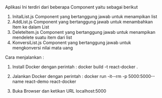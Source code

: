 Aplikasi Ini terdiri dari beberapa Component yaitu sebagai berikut

1. InitalList.js
    Component yang bertanggung jawab untuk menampikan list
2. AddList.js
    Component yang bertanggung jawab untuk menambahkan Item ke dalam List
3. DeleteItem.js
    Component yang bertanggung jawab untuk menampikan mendelete suatu item dari list
4. KonversiList.js
  Component yang bertanggung jawab untuk mengkonversi nilai mata uang




Cara menjalankan :

1. Install Docker dengan perintah : docker build -t react-docker .

2. Jalankan Docker dengan perintah : docker run -it--rm -p 5000:5000--name react-demo react-docker

3. Buka Browser dan ketikan URL localhost:5000
